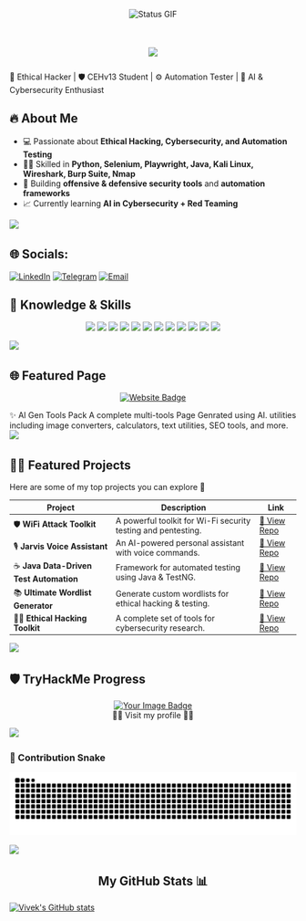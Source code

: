 <p align="center"><img src="https://media2.dev.to/dynamic/image/width=320,height=320,fit=cover,gravity=auto,format=auto/https%3A%2F%2Fdev-to-uploads.s3.amazonaws.com%2Fuploads%2Fuser%2Fprofile_image%2F1229779%2Fb915e799-ad77-4ad5-9477-feb30ef3171d.gif" width="200px" alt="Status GIF" />
</p>

<h1 align="center">
    <img src="https://readme-typing-svg.herokuapp.com/?font=Righteous&size=35&center=true&vCenter=true&width=500&height=70&duration=4000&lines=Hi+There!+👋;+I'm+Vivek+Dhobale!;" />
</h1>

🚀 Ethical Hacker | 🛡️ CEHv13 Student | ⚙️ Automation Tester | 🤖 AI & Cybersecurity Enthusiast  


## 🔥 About Me
- 💻 Passionate about **Ethical Hacking, Cybersecurity, and Automation Testing**  
- 🧑‍💻 Skilled in **Python, Selenium, Playwright, Java, Kali Linux, Wireshark, Burp Suite, Nmap**  
- 🎯 Building **offensive & defensive security tools** and **automation frameworks**  
- 📈 Currently learning **AI in Cybersecurity + Red Teaming**  

<img src="https://user-images.githubusercontent.com/73097560/115834477-dbab4500-a447-11eb-908a-139a6edaec5c.gif">

## 🌐 Socials:
[![LinkedIn](https://img.shields.io/badge/LinkedIn-%230077B5.svg?logo=linkedin&logoColor=white)](https://www.linkedin.com/in/vivek-dhobale-vr)
[![Telegram](https://img.shields.io/badge/Telegram-%230088CC.svg?logo=Telegram&logoColor=white)](https://t.me/vivekDhobale)
[![Email](https://img.shields.io/badge/Email-D14836?logo=gmail&logoColor=white)](mailto:vivek.m.dhobale@gmail.com)

## 🧰 Knowledge & Skills
<p align="center">
  <img src="https://img.shields.io/badge/Python-3670A0?style=for-the-badge&logo=python&logoColor=ffdd54"/>
  <img src="https://img.shields.io/badge/Kali_Linux-557C94?style=for-the-badge&logo=kalilinux&logoColor=white"/>
  <img src="https://img.shields.io/badge/Burp_Suite-FF6F00?style=for-the-badge&logo=burpsuite&logoColor=white"/>
  <img src="https://img.shields.io/badge/Nmap-00457C?style=for-the-badge&logo=gnuprivacyguard&logoColor=white"/>
  <img src="https://img.shields.io/badge/Wireshark-1679A7?style=for-the-badge&logo=wireshark&logoColor=white"/>
  <img src="https://img.shields.io/badge/Selenium-43B02A?style=for-the-badge&logo=selenium&logoColor=white"/>
  <img src="https://img.shields.io/badge/Playwright-2EAD33?style=for-the-badge&logo=playwright&logoColor=white"/>
  <img src="https://img.shields.io/badge/Java-007396?style=for-the-badge&logo=java&logoColor=white"/>
  <img src="https://img.shields.io/badge/Metasploit-purple?style=for-the-badge&logo=metasploit&logoColor=white"/>
  <img src="https://img.shields.io/badge/Termux-black?style=for-the-badge&logo=termux&logoColor=white"/>
  <img src="https://img.shields.io/badge/SQLmap-16A085?style=for-the-badge&logo=mysql&logoColor=white"/>
<img src="https://img.shields.io/badge/Shell_Scripting-green?style=for-the-badge&logo=gnu-bash&logoColor=white"/></p>

<img src="https://user-images.githubusercontent.com/73097560/115834477-dbab4500-a447-11eb-908a-139a6edaec5c.gif">


## 🌐 Featured Page

<p align="center">
  <a href="https://vivek-dhobale.github.io/AI-Gen-tools-pack/" target="_blank">
    <img src="https://img.shields.io/badge/🌐%20Visit%20My%20Page-0A66C2?style=for-the-badge&logo=google-chrome&logoColor=white" alt="Website Badge">
  </a>
</p>✨ AI Gen Tools Pack
A complete multi-tools Page Genrated using AI. utilities including image converters, calculators, text utilities, SEO tools, and more.

<img src="https://user-images.githubusercontent.com/73097560/115834477-dbab4500-a447-11eb-908a-139a6edaec5c.gif">

## 👨‍💻 Featured Projects  

Here are some of my top projects you can explore 🚀  

| Project | Description | Link |
|---------|-------------|------|
| 🛡️ **WiFi Attack Toolkit** | A powerful toolkit for Wi-Fi security testing and pentesting. | [🔗 View Repo](https://github.com/Vivek-Dhobale/VivekXploit_Ultimate_Attack_Toolkit.git) |
| 🎙️ **Jarvis Voice Assistant** | An AI-powered personal assistant with voice commands. | [🔗 View Repo](https://github.com/Vivek-Dhobale/Jarvis-Voice-Assistant.git) |
| ☕ **Java Data-Driven Test Automation** | Framework for automated testing using Java & TestNG. | [🔗 View Repo](https://github.com/Vivek-Dhobale/Java-DataDriven-TestAutomation.git) |
| 📚 **Ultimate Wordlist Generator** | Generate custom wordlists for ethical hacking & testing. | [🔗 View Repo](https://github.com/Vivek-Dhobale/Ultimate_Wordlist_Generator.git) |
| 🕵️‍♂️ **Ethical Hacking Toolkit** | A complete set of tools for cybersecurity research. | [🔗 View Repo](https://github.com/Vivek-Dhobale/Ethical_Hacking_Toolkit.git) |

<img src="https://user-images.githubusercontent.com/73097560/115834477-dbab4500-a447-11eb-908a-139a6edaec5c.gif">

## 🛡️ TryHackMe Progress
<p align="center">
<a href="https://tryhackme.com/p/VivekXploit">
  <img src="https://tryhackme-badges.s3.amazonaws.com/VivekXploit.png?update=2" alt="Your Image Badge" width=200px />
</a>
  <br>
🕵️‍♂️ Visit my profile 🕵️‍♂️
</p>

<img src="https://user-images.githubusercontent.com/73097560/115834477-dbab4500-a447-11eb-908a-139a6edaec5c.gif">

### 🐍 Contribution Snake
<p align="center">
  <img src="https://raw.githubusercontent.com/TechnologyHell/TechnologyHell/output/github-snake-dark.svg">
</p>

<img src="https://user-images.githubusercontent.com/73097560/115834477-dbab4500-a447-11eb-908a-139a6edaec5c.gif">

<h2 align="center">My GitHub Stats 📊</h2>

[![Vivek's GitHub stats](https://github-readme-stats.vercel.app/api?username=Vivek-Dhobale)](https://github.com/anuraghazra/github-readme-stats)
